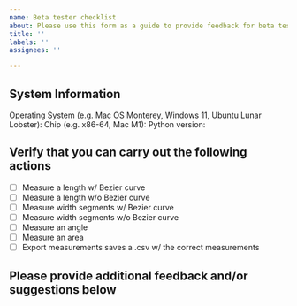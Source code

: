 ```yaml
---
name: Beta tester checklist
about: Please use this form as a guide to provide feedback for beta testing
title: ''
labels: ''
assignees: ''

---
```


## System Information 

Operating System (e.g. Mac OS Monterey, Windows 11, Ubuntu Lunar Lobster):
Chip (e.g. x86-64, Mac M1):
Python version:

## Verify that you can carry out the following actions

- [ ] Measure a length w/ Bezier curve 
- [ ] Measure a length w/o Bezier curve
- [ ] Measure width segments w/ Bezier curve
- [ ] Measure width segments w/o Bezier curve
- [ ] Measure an angle
- [ ] Measure an area
- [ ] Export measurements saves a .csv w/ the correct measurements

## Please provide additional feedback and/or suggestions below
